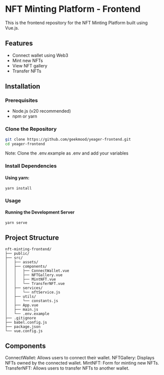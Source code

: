 # NFT Minting Platform - Frontend

This is the frontend repository for the NFT Minting Platform built using Vue.js.

## Features

- Connect wallet using Web3
- Mint new NFTs
- View NFT gallery
- Transfer NFTs

## Installation


### Prerequisites

- Node.js (v20 recommended)
- npm or yarn

### Clone the Repository

```bash
git clone https://github.com/geekmood/yeager-frontend.git
cd yeager-frontend
```
Note: Clone the .env.example as .env and add your variables

### Install Dependencies
#### Using yarn:
```
yarn install
```

### Usage
#### Running the Development Server

```
yarn serve
```

## Project Structure
```
nft-minting-frontend/
├── public/                     
├── src/
│   ├── assets/                 
│   ├── components/             
│   │   ├── ConnectWallet.vue   
│   │   ├── NFTGallery.vue      
│   │   ├── MintNFT.vue         
│   │   └── TransferNFT.vue     
│   ├── services/               
│   │   └── nftService.js       
│   ├── utils/                  
│   │   └── constants.js        
│   ├── App.vue                 
│   ├── main.js                 
│   └── .env.example              
├── .gitignore                  
├── babel.config.js             
├── package.json                
└── vue.config.js   
```            

## Components
ConnectWallet: Allows users to connect their wallet.
NFTGallery: Displays NFTs owned by the connected wallet.
MintNFT: Form for minting new NFTs.
TransferNFT: Allows users to transfer NFTs to another wallet.